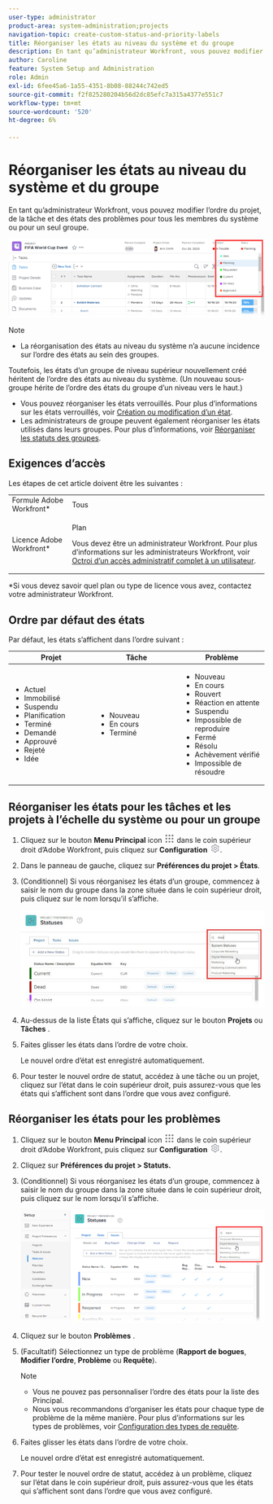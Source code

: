 ```yaml
---
user-type: administrator
product-area: system-administration;projects
navigation-topic: create-custom-status-and-priority-labels
title: Réorganiser les états au niveau du système et du groupe
description: En tant qu’administrateur Workfront, vous pouvez modifier l’ordre du projet, de la tâche et des états des problèmes pour tous les membres du système ou pour un seul groupe.
author: Caroline
feature: System Setup and Administration
role: Admin
exl-id: 6fee45a6-1a55-4351-8b08-88244c742ed5
source-git-commit: f2f825280204b56d2dc85efc7a315a4377e551c7
workflow-type: tm+mt
source-wordcount: '520'
ht-degree: 6%

---
```


# Réorganiser les états au niveau du système et du groupe

En tant qu’administrateur Workfront, vous pouvez modifier l’ordre du projet, de la tâche et des états des problèmes pour tous les membres du système ou pour un seul groupe.

<!--The system version of this snippet mentions a single group because a sysadmin call also reorder statuses there. Group admin version of this article is still needed.-->

![](assets/statuses.png)

>[!NOTE]
>
>* La réorganisation des états au niveau du système n’a aucune incidence sur l’ordre des états au sein des groupes.
>
>  Toutefois, les états d’un groupe de niveau supérieur nouvellement créé héritent de l’ordre des états au niveau du système. (Un nouveau sous-groupe hérite de l’ordre des états du groupe d’un niveau vers le haut.)
>
>* Vous pouvez réorganiser les états verrouillés. Pour plus d’informations sur les états verrouillés, voir [Création ou modification d’un état](../../../administration-and-setup/customize-workfront/creating-custom-status-and-priority-labels/create-or-edit-a-status.md).
>* Les administrateurs de groupe peuvent également réorganiser les états utilisés dans leurs groupes. Pour plus d’informations, voir [Réorganiser les statuts des groupes](../../../administration-and-setup/manage-groups/manage-group-statuses/reorder-group-statuses-from-groups-area.md).
>


## Exigences d’accès

Les étapes de cet article doivent être les suivantes :

<table style="table-layout:auto"> 
 <col> 
 <col> 
 <tbody> 
  <tr> 
   <td role="rowheader">Formule Adobe Workfront* </td> 
   <td>Tous</td> 
  </tr> 
  <tr data-mc-conditions="SnippetConditions-wf-groups.system-level"> 
   <td role="rowheader">Licence Adobe Workfront*</td> 
   <td> <p>Plan </p> <p>Vous devez être un administrateur Workfront. Pour plus d’informations sur les administrateurs Workfront, voir <a href="../../../administration-and-setup/add-users/configure-and-grant-access/grant-a-user-full-administrative-access.md" class="MCXref xref">Octroi d’un accès administratif complet à un utilisateur</a>.</p> </td> 
  </tr> 
 </tbody> 
</table>

&#42;Si vous devez savoir quel plan ou type de licence vous avez, contactez votre administrateur Workfront.

## Ordre par défaut des états

Par défaut, les états s’affichent dans l’ordre suivant :

<table style="table-layout:auto"> 
 <col> 
 <col> 
 <col> 
 <thead> 
  <tr> 
   <th width="33.33%">Projet</th> 
   <th width="33.33%">Tâche</th> 
   <th width="33.33%">Problème</th> 
  </tr> 
 </thead> 
 <tbody> 
  <tr> 
   <td> 
    <ul> 
     <li>Actuel</li> 
     <li>Immobilisé</li> 
     <li> Suspendu </li> 
     <li> Planification </li> 
     <li> Terminé </li> 
     <li> Demandé </li> 
     <li> Approuvé </li> 
     <li> Rejeté </li> 
     <li> Idée </li> 
    </ul> </td> 
   <td> 
    <ul> 
     <li>Nouveau</li> 
     <li>En cours</li> 
     <li>Terminé</li> 
    </ul> </td> 
   <td> 
    <ul> 
     <li>Nouveau</li> 
     <li>En cours</li> 
     <li>Rouvert</li> 
     <li>Réaction en attente</li> 
     <li>Suspendu</li> 
     <li>Impossible de reproduire</li> 
     <li>Fermé</li> 
     <li>Résolu</li> 
     <li>Achèvement vérifié</li> 
     <li>Impossible de résoudre</li> 
    </ul> </td> 
  </tr> 
 </tbody> 
</table>

## Réorganiser les états pour les tâches et les projets à l’échelle du système ou pour un groupe

1. Cliquez sur le bouton **Menu Principal** icon ![](assets/main-menu-icon.png) dans le coin supérieur droit d’Adobe Workfront, puis cliquez sur **Configuration** ![](assets/gear-icon-settings.png).

1. Dans le panneau de gauche, cliquez sur **Préférences du projet > États**.
1. (Conditionnel) Si vous réorganisez les états d’un groupe, commencez à saisir le nom du groupe dans la zone située dans le coin supérieur droit, puis cliquez sur le nom lorsqu’il s’affiche.

   ![](assets/system-statuses-in-upper-rt-corner-group.jpg)

1. Au-dessus de la liste États qui s’affiche, cliquez sur le bouton **Projets** ou **Tâches** .

1. Faites glisser les états dans l’ordre de votre choix.

   Le nouvel ordre d’état est enregistré automatiquement.

1. Pour tester le nouvel ordre de statut, accédez à une tâche ou un projet, cliquez sur l’état dans le coin supérieur droit, puis assurez-vous que les états qui s’affichent sont dans l’ordre que vous avez configuré.

## Réorganiser les états pour les problèmes

1. Cliquez sur le bouton **Menu Principal** icon ![](assets/main-menu-icon.png) dans le coin supérieur droit d’Adobe Workfront, puis cliquez sur **Configuration** ![](assets/gear-icon-settings.png).

1. Cliquez sur **Préférences du projet > Statuts.**
1. (Conditionnel) Si vous réorganisez les états d’un groupe, commencez à saisir le nom du groupe dans la zone située dans le coin supérieur droit, puis cliquez sur le nom lorsqu’il s’affiche.

   ![](assets/issue-statuses-group-name.png)

1. Cliquez sur le bouton **Problèmes** .
1. (Facultatif) Sélectionnez un type de problème (**Rapport de bogues**, **Modifier l’ordre**, **Problème** ou **Requête**).

   >[!NOTE]
   >
   >* Vous ne pouvez pas personnaliser l’ordre des états pour la liste des Principal.
   >* Nous vous recommandons d’organiser les états pour chaque type de problème de la même manière. Pour plus d’informations sur les types de problèmes, voir [Configuration des types de requête](../../../administration-and-setup/set-up-workfront/configure-system-defaults/configure-request-types.md).


1. Faites glisser les états dans l’ordre de votre choix.

   Le nouvel ordre d’état est enregistré automatiquement.

1. Pour tester le nouvel ordre de statut, accédez à un problème, cliquez sur l’état dans le coin supérieur droit, puis assurez-vous que les états qui s’affichent sont dans l’ordre que vous avez configuré.
